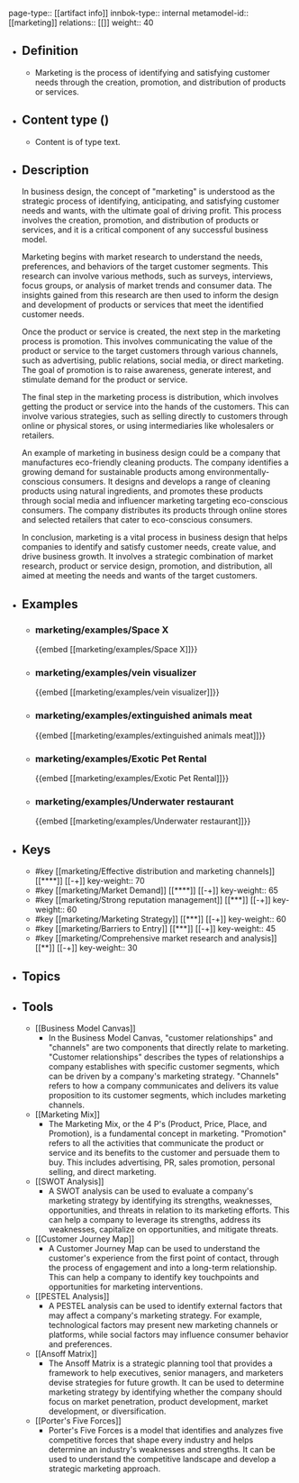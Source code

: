 page-type:: [[artifact info]]
innbok-type:: internal
metamodel-id:: [[marketing]]
relations:: [[]]
weight:: 40

- ## Definition
  - Marketing is the process of identifying and satisfying customer needs through the creation, promotion, and distribution of products or services.
- ## Content type ()
  - Content is of type text.
  
- ## Description
  In business design, the concept of "marketing" is understood as the strategic process of identifying, anticipating, and satisfying customer needs and wants, with the ultimate goal of driving profit. This process involves the creation, promotion, and distribution of products or services, and it is a critical component of any successful business model.
  
  Marketing begins with market research to understand the needs, preferences, and behaviors of the target customer segments. This research can involve various methods, such as surveys, interviews, focus groups, or analysis of market trends and consumer data. The insights gained from this research are then used to inform the design and development of products or services that meet the identified customer needs.
  
  Once the product or service is created, the next step in the marketing process is promotion. This involves communicating the value of the product or service to the target customers through various channels, such as advertising, public relations, social media, or direct marketing. The goal of promotion is to raise awareness, generate interest, and stimulate demand for the product or service.
  
  The final step in the marketing process is distribution, which involves getting the product or service into the hands of the customers. This can involve various strategies, such as selling directly to customers through online or physical stores, or using intermediaries like wholesalers or retailers.
  
  An example of marketing in business design could be a company that manufactures eco-friendly cleaning products. The company identifies a growing demand for sustainable products among environmentally-conscious consumers. It designs and develops a range of cleaning products using natural ingredients, and promotes these products through social media and influencer marketing targeting eco-conscious consumers. The company distributes its products through online stores and selected retailers that cater to eco-conscious consumers.
  
  In conclusion, marketing is a vital process in business design that helps companies to identify and satisfy customer needs, create value, and drive business growth. It involves a strategic combination of market research, product or service design, promotion, and distribution, all aimed at meeting the needs and wants of the target customers.
- ## Examples
  - ### marketing/examples/Space X
    {{embed [[marketing/examples/Space X]]}}
  - ### marketing/examples/vein visualizer
    {{embed [[marketing/examples/vein visualizer]]}}
  - ### marketing/examples/extinguished animals meat
    {{embed [[marketing/examples/extinguished animals meat]]}}
  - ### marketing/examples/Exotic Pet Rental
    {{embed [[marketing/examples/Exotic Pet Rental]]}}
  - ### marketing/examples/Underwater restaurant
    {{embed [[marketing/examples/Underwater restaurant]]}}
  
- ## Keys
  - #key [[marketing/Effective distribution and marketing channels]] [[****]] [[-+]]
    key-weight:: 70
  - #key [[marketing/Market Demand]] [[****]] [[-+]]
    key-weight:: 65
  - #key [[marketing/Strong reputation management]] [[***]] [[-+]]
    key-weight:: 60
  - #key [[marketing/Marketing Strategy]] [[***]] [[-+]]
    key-weight:: 60
  - #key [[marketing/Barriers to Entry]] [[***]] [[-+]]
    key-weight:: 45
  - #key [[marketing/Comprehensive market research and analysis]] [[**]] [[-+]]
    key-weight:: 30
- ## Topics
  
- ## Tools
  - [[Business Model Canvas]]
    - In the Business Model Canvas, "customer relationships" and "channels" are two components that directly relate to marketing. "Customer relationships" describes the types of relationships a company establishes with specific customer segments, which can be driven by a company's marketing strategy. "Channels" refers to how a company communicates and delivers its value proposition to its customer segments, which includes marketing channels.
  - [[Marketing Mix]]
    - The Marketing Mix, or the 4 P's (Product, Price, Place, and Promotion), is a fundamental concept in marketing. "Promotion" refers to all the activities that communicate the product or service and its benefits to the customer and persuade them to buy. This includes advertising, PR, sales promotion, personal selling, and direct marketing.
  - [[SWOT Analysis]]
    - A SWOT analysis can be used to evaluate a company's marketing strategy by identifying its strengths, weaknesses, opportunities, and threats in relation to its marketing efforts. This can help a company to leverage its strengths, address its weaknesses, capitalize on opportunities, and mitigate threats.
  - [[Customer Journey Map]]
    - A Customer Journey Map can be used to understand the customer's experience from the first point of contact, through the process of engagement and into a long-term relationship. This can help a company to identify key touchpoints and opportunities for marketing interventions.
  - [[PESTEL Analysis]]
    - A PESTEL analysis can be used to identify external factors that may affect a company's marketing strategy. For example, technological factors may present new marketing channels or platforms, while social factors may influence consumer behavior and preferences.
  - [[Ansoff Matrix]]
    - The Ansoff Matrix is a strategic planning tool that provides a framework to help executives, senior managers, and marketers devise strategies for future growth. It can be used to determine marketing strategy by identifying whether the company should focus on market penetration, product development, market development, or diversification.
  - [[Porter's Five Forces]]
    - Porter's Five Forces is a model that identifies and analyzes five competitive forces that shape every industry and helps determine an industry's weaknesses and strengths. It can be used to understand the competitive landscape and develop a strategic marketing approach.

